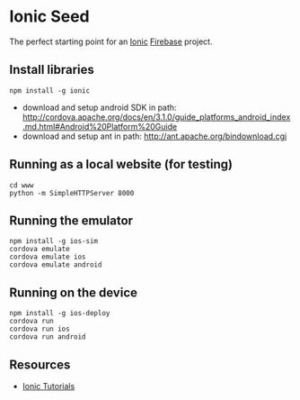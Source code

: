 Ionic Seed
==========================

The perfect starting point for an [Ionic](http://ionicframework.com/)  [Firebase](http://firebase.com/) project.


Install libraries
-----------------

    npm install -g ionic
  
* download and setup android SDK in path: http://cordova.apache.org/docs/en/3.1.0/guide_platforms_android_index.md.html#Android%20Platform%20Guide
* download and setup ant in path: http://ant.apache.org/bindownload.cgi


Running as a local website (for testing)
----------------------


    cd www
    python -m SimpleHTTPServer 8000


Running the emulator
----------------

    npm install -g ios-sim
    cordova emulate
    cordova emulate ios    
    cordova emulate android    

Running on the device
-------------------

    npm install -g ios-deploy
    cordova run
    cordova run ios 
    cordova run android
    
Resources
---------

- [Ionic Tutorials](http://ionicframework.com/tutorials/)
    

